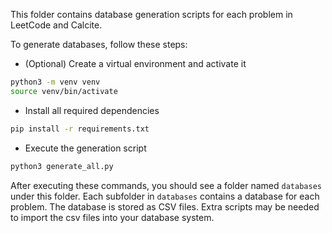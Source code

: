 This folder contains database generation scripts for each problem in LeetCode and Calcite.

To generate databases, follow these steps:

* (Optional) Create a virtual environment and activate it
```bash
python3 -m venv venv
source venv/bin/activate
```

* Install all required dependencies
```bash
pip install -r requirements.txt
```

* Execute the generation script
```bash
python3 generate_all.py
```

After executing these commands, you should see a folder named `databases` under this folder. Each subfolder in `databases` contains a database for each problem. The database is stored as CSV files. Extra scripts may be needed to import the csv files into your database system.
